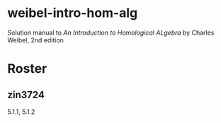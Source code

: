 # weibel-intro-hom-alg
 
Solution manual to *An Introduction to Homological ALgebra* by Charles Weibel, 2nd edition

# **Roster**
## zin3724
5.1.1, 5.1.2
